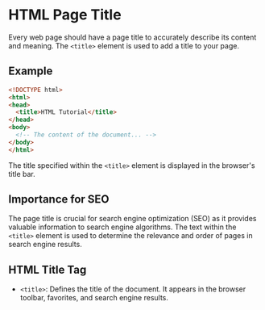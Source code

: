 # HTML Page Title
Every web page should have a page title to accurately describe its content and meaning. The `<title>` element is used to add a title to your page.
## Example
```html
<!DOCTYPE html>
<html>
<head>
  <title>HTML Tutorial</title>
</head>
<body>
  <!-- The content of the document... -->
</body>
</html>
```
The title specified within the `<title>` element is displayed in the browser's title bar.
## Importance for SEO
The page title is crucial for search engine optimization (SEO) as it provides valuable information to search engine algorithms. The text within the `<title>` element is used to determine the relevance and order of pages in search engine results.
## HTML Title Tag
- `<title>`: Defines the title of the document. It appears in the browser toolbar, favorites, and search engine results.
